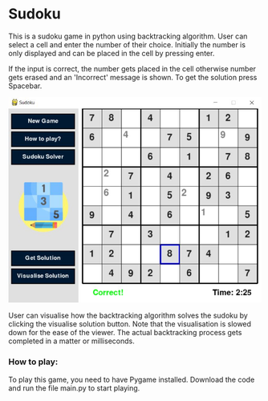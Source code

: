 # Sudoku
This is a sudoku game in python using backtracking algorithm.
User can select a cell and enter the number of their choice. Initially the number is only displayed and can be placed in the cell by pressing enter.

If the input is correct, the number gets placed in the cell otherwise number gets erased and an 'Incorrect' message is shown.
To get the solution press Spacebar.

![](Images/Game.JPG)

User can visualise how the backtracking algorithm solves the sudoku by clicking the visualise solution button.
Note that the visualisation is slowed down for the ease of the viewer. The actual backtracking process gets completed in a matter or milliseconds.


### How to play:
To play this game, you need to have Pygame installed.
Download the code and run the file main.py to start playing.

